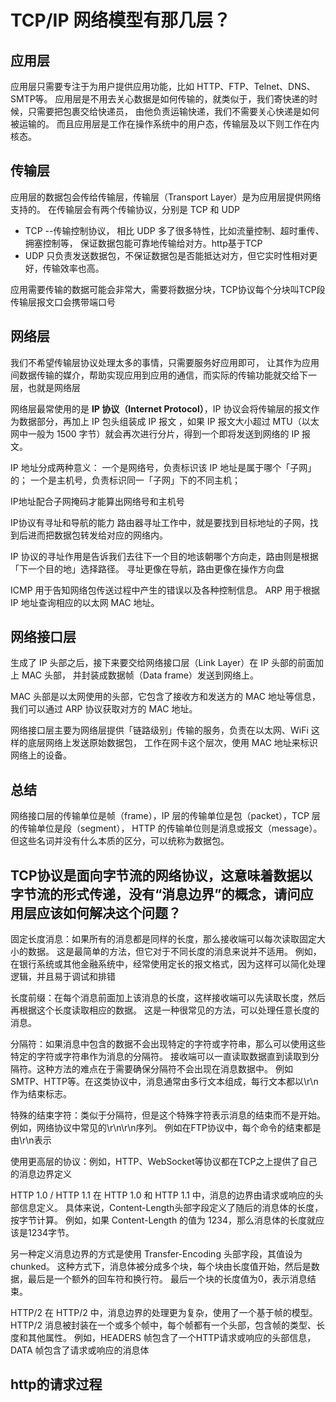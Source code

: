 # TCP/IP 网络模型有那几层？
## 应用层
应用层只需要专注于为用户提供应用功能，比如 HTTP、FTP、Telnet、DNS、SMTP等。
应用层是不用去关心数据是如何传输的，就类似于，我们寄快递的时候，只需要把包裹交给快递员，
由他负责运输快递，我们不需要关心快递是如何被运输的。
而且应用层是工作在操作系统中的用户态，传输层及以下则工作在内核态。
## 传输层
应用层的数据包会传给传输层，传输层（Transport Layer）是为应用层提供网络支持的。
在传输层会有两个传输协议，分别是 TCP 和 UDP
* TCP --传输控制协议， 相比 UDP 多了很多特性，比如流量控制、超时重传、拥塞控制等，
  保证数据包能可靠地传输给对方。http基于TCP
* UDP 只负责发送数据包，不保证数据包是否能抵达对方，但它实时性相对更好，传输效率也高。

应用需要传输的数据可能会非常大，需要将数据分块，TCP协议每个分块叫TCP段
传输层报文口会携带端口号
## 网络层
我们不希望传输层协议处理太多的事情，只需要服务好应用即可，
让其作为应用间数据传输的媒介，帮助实现应用到应用的通信，而实际的传输功能就交给下一层，也就是网络层

网络层最常使用的是 **IP 协议（Internet Protocol）**，IP 协议会将传输层的报文作为数据部分，再加上 IP 包头组装成 IP 报文
，如果 IP 报文大小超过 MTU（以太网中一般为 1500 字节）就会再次进行分片，得到一个即将发送到网络的 IP 报文。

IP 地址分成两种意义：
一个是网络号，负责标识该 IP 地址是属于哪个「子网」的；
一个是主机号，负责标识同一「子网」下的不同主机；

IP地址配合子网掩码才能算出网络号和主机号

IP协议有寻址和导航的能力
路由器寻址工作中，就是要找到目标地址的子网，找到后进而把数据包转发给对应的网络内。

IP 协议的寻址作用是告诉我们去往下一个目的地该朝哪个方向走，路由则是根据「下一个目的地」选择路径。
寻址更像在导航，路由更像在操作方向盘

ICMP 用于告知网络包传送过程中产生的错误以及各种控制信息。
ARP 用于根据 IP 地址查询相应的以太网 MAC 地址。

## 网络接口层
生成了 IP 头部之后，接下来要交给网络接口层（Link Layer）在 IP 头部的前面加上 MAC 头部，
并封装成数据帧（Data frame）发送到网络上。

MAC 头部是以太网使用的头部，它包含了接收方和发送方的 MAC 地址等信息，我们可以通过 ARP 协议获取对方的 MAC 地址。

网络接口层主要为网络层提供「链路级别」传输的服务，负责在以太网、WiFi 这样的底层网络上发送原始数据包，
工作在网卡这个层次，使用 MAC 地址来标识网络上的设备。

## 总结
网络接口层的传输单位是帧（frame），IP 层的传输单位是包（packet），TCP 层的传输单位是段（segment），
HTTP 的传输单位则是消息或报文（message）。但这些名词并没有什么本质的区分，可以统称为数据包。


## TCP协议是面向字节流的网络协议，这意味着数据以字节流的形式传递，没有“消息边界”的概念，请问应用层应该如何解决这个问题？
固定长度消息：如果所有的消息都是同样的长度，那么接收端可以每次读取固定大小的数据。
这是最简单的方法，但它对于不同长度的消息来说并不适用。
例如，在银行系统或其他金融系统中，经常使用定长的报文格式，因为这样可以简化处理逻辑，并且易于调试和排错

长度前缀：在每个消息前面加上该消息的长度，这样接收端可以先读取长度，然后再根据这个长度读取相应的数据。
这是一种很常见的方法，可以处理任意长度的消息。


分隔符：如果消息中包含的数据不会出现特定的字符或字符串，那么可以使用这些特定的字符或字符串作为消息的分隔符。
接收端可以一直读取数据直到读取到分隔符。这种方法的难点在于需要确保分隔符不会出现在消息数据中。
例如SMTP、HTTP等。在这类协议中，消息通常由多行文本组成，每行文本都以\r\n作为结束标志。

特殊的结束字符：类似于分隔符，但是这个特殊字符表示消息的结束而不是开始。例如，网络协议中常见的\r\n\r\n序列。
例如在FTP协议中，每个命令的结束都是由\r\n表示

使用更高层的协议：例如，HTTP、WebSocket等协议都在TCP之上提供了自己的消息边界定义

HTTP 1.0 / HTTP 1.1
在 HTTP 1.0 和 HTTP 1.1 中，消息的边界由请求或响应的头部信息定义。
具体来说，Content-Length头部字段定义了随后的消息体的长度，按字节计算。
例如，如果 Content-Length 的值为 1234，那么消息体的长度就应该是1234字节。

另一种定义消息边界的方式是使用 Transfer-Encoding 头部字段，其值设为 chunked。
这种方式下，消息体被分成多个块，每个块由长度值开始，然后是数据，最后是一个额外的回车符和换行符。
最后一个块的长度值为0，表示消息结束。

HTTP/2
在 HTTP/2 中，消息边界的处理更为复杂，使用了一个基于帧的模型。
HTTP/2 消息被封装在一个或多个帧中，每个帧都有一个头部，包含帧的类型、长度和其他属性。
例如，HEADERS 帧包含了一个HTTP请求或响应的头部信息，DATA 帧包含了请求或响应的消息体

## http的请求过程

